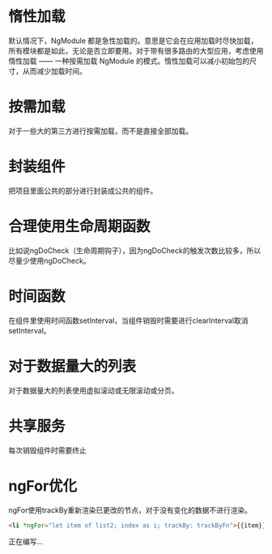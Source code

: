 # 惰性加载
默认情况下，NgModule 都是急性加载的。意思是它会在应用加载时尽快加载，所有模块都是如此，无论是否立即要用。对于带有很多路由的大型应用，考虑使用惰性加载 —— 一种按需加载 NgModule 的模式。惰性加载可以减小初始包的尺寸，从而减少加载时间。

# 按需加载
对于一些大的第三方进行按需加载，而不是直接全部加载。

# 封装组件
把项目里面公共的部分进行封装成公共的组件。

# 合理使用生命周期函数
比如说ngDoCheck（生命周期钩子），因为ngDoCheck的触发次数比较多，所以尽量少使用ngDoCheck。

# 时间函数
在组件里使用时间函数setInterval，当组件销毁时需要进行clearInterval取消setInterval。

# 对于数据量大的列表
对于数据量大的列表使用虚拟滚动或无限滚动或分页。

# 共享服务
每次销毁组件时需要终止

# ngFor优化
ngFor使用trackBy重新渲染已更改的节点，对于没有变化的数据不进行渲染。
```html
<li *ngFor="let item of list2; index as i; trackBy: trackByFn">{{item}}</li>
```

正在编写...
